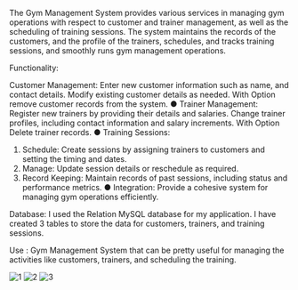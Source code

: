 The Gym Management System provides various services in managing gym operations with
respect to customer and trainer management, as well as the scheduling of training sessions.
The system maintains the records of the customers, and the profile of the trainers,
schedules, and tracks training sessions, and smoothly runs gym management operations.

Functionality:

Customer Management: Enter new customer information such as name, and
contact details. Modify existing customer details as needed. With Option remove
customer records from the system.
● Trainer Management: Register new trainers by providing their details and salaries.
Change trainer profiles, including contact information and salary increments. With
Option Delete trainer records.
● Training Sessions:
1. Schedule: Create sessions by assigning trainers to customers and setting
the timing and dates.
2. Manage: Update session details or reschedule as required.
3. Record Keeping: Maintain records of past sessions, including status and
performance metrics.
● Integration: Provide a cohesive system for managing gym operations efficiently.


Database: I used the Relation MySQL database for my application. I have created 3
tables to store the data for customers, trainers, and training sessions.


Use : Gym Management System that can be pretty useful for managing the activities like
customers, trainers, and scheduling the training.

![1](https://github.com/user-attachments/assets/73375669-5d30-4c74-8872-dacc3eb24ed6)
![2](https://github.com/user-attachments/assets/adecb081-5686-4208-8feb-d7a7c8ed56c4)
![3](https://github.com/user-attachments/assets/4dc084dd-b62d-474c-a17d-a55174fe69c6)
